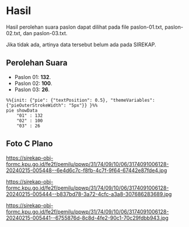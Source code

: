 # Hasil

Hasil perolehan suara paslon dapat dilihat pada file paslon-01.txt, paslon-02.txt, dan paslon-03.txt.

Jika tidak ada, artinya data tersebut belum ada pada SIREKAP.

## Perolehan Suara

 * Paslon 01: **132**.
 * Paslon 02: **100**.
 * Paslon 03: **26**.

```mermaid
%%{init: {"pie": {"textPosition": 0.5}, "themeVariables": {"pieOuterStrokeWidth": "5px"}} }%%
pie showData
    "01" : 132
    "02" : 100
    "03" : 26
```
## Foto C Plano

https://sirekap-obj-formc.kpu.go.id/fe2f/pemilu/ppwp/31/74/09/10/06/3174091006128-20240215-005448--6e4d6c7c-f8fb-4c7f-9f64-67442e87fde4.jpg

https://sirekap-obj-formc.kpu.go.id/fe2f/pemilu/ppwp/31/74/09/10/06/3174091006128-20240215-005444--b837bd78-3a72-4cfc-a3a8-307686283689.jpg

https://sirekap-obj-formc.kpu.go.id/fe2f/pemilu/ppwp/31/74/09/10/06/3174091006128-20240215-005441--6755876d-8c8d-4fe2-90c1-70c29fdbb943.jpg
